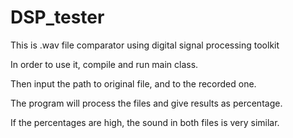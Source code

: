 # DSP_tester
This is .wav file comparator using digital signal processing toolkit

In order to use it, compile and run main class.

Then input the path to original file, and to the recorded one.

The program will process the files and give results as percentage.

If the percentages are high, the sound in both files is very similar.
